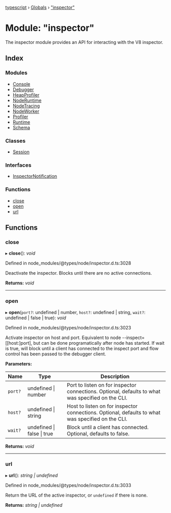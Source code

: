 [typescript](../README.md) › [Globals](../globals.md) › ["inspector"](_inspector_.md)

# Module: "inspector"

The inspector module provides an API for interacting with the V8 inspector.

## Index

### Modules

* [Console](_inspector_.console.md)
* [Debugger](_inspector_.debugger.md)
* [HeapProfiler](_inspector_.heapprofiler.md)
* [NodeRuntime](_inspector_.noderuntime.md)
* [NodeTracing](_inspector_.nodetracing.md)
* [NodeWorker](_inspector_.nodeworker.md)
* [Profiler](_inspector_.profiler.md)
* [Runtime](_inspector_.runtime.md)
* [Schema](_inspector_.schema.md)

### Classes

* [Session](../classes/_inspector_.session.md)

### Interfaces

* [InspectorNotification](../interfaces/_inspector_.inspectornotification.md)

### Functions

* [close](_inspector_.md#close)
* [open](_inspector_.md#open)
* [url](_inspector_.md#url)

## Functions

###  close

▸ **close**(): *void*

Defined in node_modules/@types/node/inspector.d.ts:3028

Deactivate the inspector. Blocks until there are no active connections.

**Returns:** *void*

___

###  open

▸ **open**(`port?`: undefined | number, `host?`: undefined | string, `wait?`: undefined | false | true): *void*

Defined in node_modules/@types/node/inspector.d.ts:3023

Activate inspector on host and port. Equivalent to node --inspect=[[host:]port], but can be done programatically after node has started.
If wait is true, will block until a client has connected to the inspect port and flow control has been passed to the debugger client.

**Parameters:**

Name | Type | Description |
------ | ------ | ------ |
`port?` | undefined &#124; number | Port to listen on for inspector connections. Optional, defaults to what was specified on the CLI. |
`host?` | undefined &#124; string | Host to listen on for inspector connections. Optional, defaults to what was specified on the CLI. |
`wait?` | undefined &#124; false &#124; true | Block until a client has connected. Optional, defaults to false.  |

**Returns:** *void*

___

###  url

▸ **url**(): *string | undefined*

Defined in node_modules/@types/node/inspector.d.ts:3033

Return the URL of the active inspector, or `undefined` if there is none.

**Returns:** *string | undefined*
